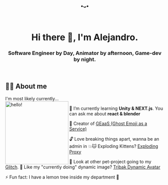 <h3 align="center">•ᴗ•</h3>

<br>

<h1 align="center">Hi there 👋, I'm Alejandro.</h1>
<h3 align="center">Software Engineer by Day, Animator by afternoon, Game-dev by night.</h3>

<br>

## 🙇‍♂️ About me
<p>
  I'm most likely currently...
  <br>
  <img width="200" alt="hello!" align="left" src="https://tribak-dynamic-avatar.glitch.me/avatar" >
</p>

🌱 I’m currently learning **Unity & NEXT.js**. You can ask me about **react & blender**

👻 Creator of [GEaaS (Ghost Emoji as a Service)](https://geaas.herokuapp.com/)

🔓 Love breaking things apart, wanna be an admin in 💥🐱 Exploding Kittens? [Exploding Proxy](https://github.com/tribakzero/exploding-proxy)

🐛 Look at other pet-project going to my [Glitch](https://glitch.com/@tribak). 🤯 Like my "currently doing" dynamic image? [Tribak Dynamic Avatar](https://glitch.com/~tribak-dynamic-avatar)

⚡ Fun fact: I have a lemon tree inside my department 🙊
